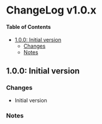 # ChangeLog v1.0.x

[TOC levels=4 bullet]:# "#### Table of Contents"

#### Table of Contents
- [1.0.0: Initial version](#100-initial-version)
    - [Changes](#changes)
    - [Notes](#notes)


## 1.0.0: Initial version
### Changes
- Initial version

### Notes